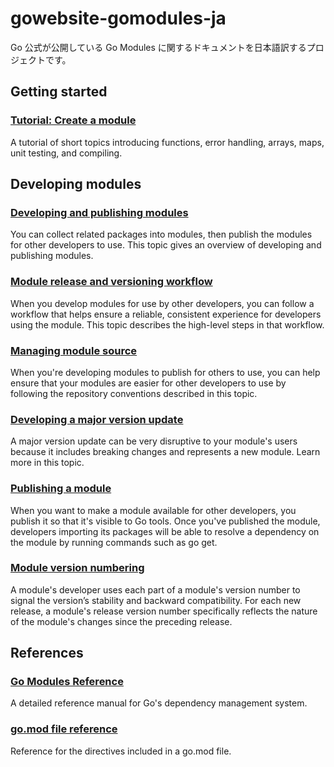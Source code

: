 # gowebsite-gomodules-ja
Go 公式が公開している Go Modules に関するドキュメントを日本語訳するプロジェクトです。

## Getting started
### [Tutorial: Create a module](https://github.com/golang/website/blob/master/_content/doc/tutorial/create-module.html)
A tutorial of short topics introducing functions, error handling, arrays, maps, unit testing, and compiling.

## Developing modules
### [Developing and publishing modules](https://github.com/golang/website/blob/master/_content/doc/modules/developing.md)
You can collect related packages into modules, then publish the modules for other developers to use. This topic gives an overview of developing and publishing modules.

### [Module release and versioning workflow](https://github.com/golang/website/blob/master/_content/doc/modules/release-workflow.md)
When you develop modules for use by other developers, you can follow a workflow that helps ensure a reliable, consistent experience for developers using the module. This topic describes the high-level steps in that workflow.

### [Managing module source](https://github.com/golang/website/blob/master/_content/doc/modules/managing-source.md)
When you're developing modules to publish for others to use, you can help ensure that your modules are easier for other developers to use by following the repository conventions described in this topic.

### [Developing a major version update](https://github.com/golang/website/blob/master/_content/doc/modules/major-version.md)
A major version update can be very disruptive to your module's users because it includes breaking changes and represents a new module. Learn more in this topic.

### [Publishing a module](https://github.com/golang/website/blob/master/_content/doc/modules/publishing.md)
When you want to make a module available for other developers, you publish it so that it's visible to Go tools. Once you've published the module, developers importing its packages will be able to resolve a dependency on the module by running commands such as go get.

### [Module version numbering](https://github.com/golang/website/blob/master/_content/doc/modules/version-numbers.md)
A module's developer uses each part of a module's version number to signal the version’s stability and backward compatibility. For each new release, a module's release version number specifically reflects the nature of the module's changes since the preceding release.

## References
### [Go Modules Reference](https://github.com/golang/website/blob/master/_content/doc/mod.md)
A detailed reference manual for Go's dependency management system.

### [go.mod file reference](https://github.com/golang/website/blob/master/_content/doc/modules/gomod-ref.md)
Reference for the directives included in a go.mod file.
